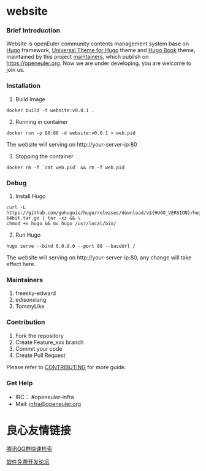 # website

### Brief Introduction

Website is openEuler community contents management system base on [Hugo](https://gohugo.io/) framework, [Universal Theme for Hugo](https://github.com/devcows/hugo-universal-theme) theme and [Hugo Book](https://github.com/alex-shpak/hugo-book) theme, maintained by this project [maintainers](#Maintainers), which publish on https://openeuler.org. Now we are under developing. you are welcome to join us.

### Installation

1. Build Image

```
docker build -t website:v0.0.1 .
```

2. Running in container

```
docker run -p 80:80 -d website:v0.0.1 > web.pid
```

The website will serving on http://your-server-ip:80

3. Stopping the container

```
docker rm -f `cat web.pid` && rm -f web.pid
```

### Debug

1. Install Hugo

```
curl -L https://github.com/gohugoio/hugo/releases/download/v${HUGO_VERSION}/hugo_extended_0.56.3_Linux-64bit.tar.gz | tar -xz && \
chmod +x hugo && mv hugo /usr/local/bin/
```

2. Run Hugo

```
hugo serve --bind 0.0.0.0 --port 80 --baseUrl /
```

The website will serving on http://your-server-ip:80, any change will take effect here.

### Maintainers

1. freesky-edward
2. edisonxiang
3. TommyLike

### Contribution

1. Fork the repository
2. Create Feature_xxx branch
3. Commit your code
4. Create Pull Request

Please refer to [CONTRIBUTING](./CONTRIBUTING.md) for more guide.

### Get Help

- IRC： #openeuler-infra     
- Mail: infra@openeuler.org


 # 良心友情链接

[腾讯QQ群快速检索](http://u.720life.cn/s/8cf73f7c)

[软件免费开发论坛](http://u.720life.cn/s/bbb01dc0)
